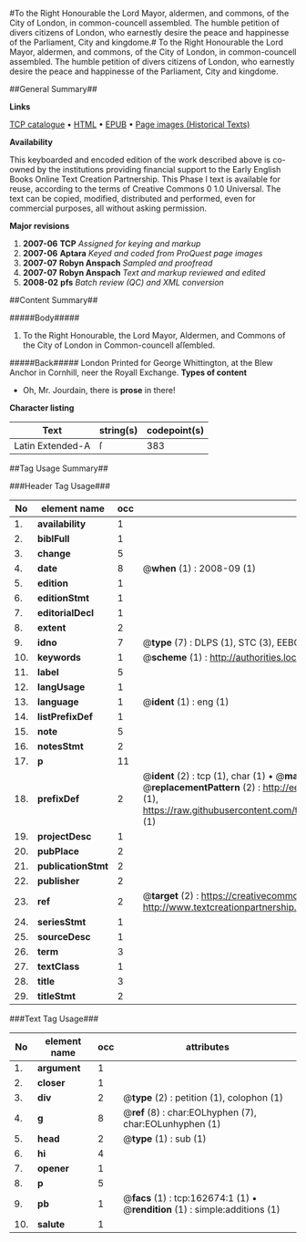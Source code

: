 #To the Right Honourable the Lord Mayor, aldermen, and commons, of the City of London, in common-councell assembled. The humble petition of divers citizens of London, who earnestly desire the peace and happinesse of the Parliament, City and kingdome.#
To the Right Honourable the Lord Mayor, aldermen, and commons, of the City of London, in common-councell assembled. The humble petition of divers citizens of London, who earnestly desire the peace and happinesse of the Parliament, City and kingdome.

##General Summary##

**Links**

[TCP catalogue](http://www.ota.ox.ac.uk/tcp/)  • 
[HTML](http://tei.it.ox.ac.uk/tcp/Texts-HTML/free/A94/A94628.html)  • 
[EPUB](http://tei.it.ox.ac.uk/tcp/Texts-EPUB/free/A94/A94628.epub) • 
[Page images (Historical Texts)](https://data.historicaltexts.jisc.ac.uk/view?pubId=eebo-99869275e&pageId=eebo-99869275e-162674-1)

**Availability**

This keyboarded and encoded edition of the
	       work described above is co-owned by the institutions
	       providing financial support to the Early English Books
	       Online Text Creation Partnership. This Phase I text is
	       available for reuse, according to the terms of Creative
	       Commons 0 1.0 Universal. The text can be copied,
	       modified, distributed and performed, even for
	       commercial purposes, all without asking permission.

**Major revisions**

1. __2007-06__ __TCP__ *Assigned for keying and markup*
1. __2007-06__ __Aptara__ *Keyed and coded from ProQuest page images*
1. __2007-07__ __Robyn Anspach__ *Sampled and proofread*
1. __2007-07__ __Robyn Anspach__ *Text and markup reviewed and edited*
1. __2008-02__ __pfs__ *Batch review (QC) and XML conversion*

##Content Summary##

#####Body#####

1. To the Right Honourable, the Lord Mayor, Aldermen, and Commons
of the City of London in Common-councell aſſembled.

#####Back#####
London Printed for George Whittington, at the
Blew Anchor in Cornhill, neer the Royall
Exchange.
**Types of content**

  * Oh, Mr. Jourdain, there is **prose** in there!

**Character listing**


|Text|string(s)|codepoint(s)|
|---|---|---|
|Latin Extended-A|ſ|383|

##Tag Usage Summary##

###Header Tag Usage###

|No|element name|occ|attributes|
|---|---|---|---|
|1.|__availability__|1||
|2.|__biblFull__|1||
|3.|__change__|5||
|4.|__date__|8| @__when__ (1) : 2008-09 (1)|
|5.|__edition__|1||
|6.|__editionStmt__|1||
|7.|__editorialDecl__|1||
|8.|__extent__|2||
|9.|__idno__|7| @__type__ (7) : DLPS (1), STC (3), EEBO-CITATION (1), PROQUEST (1), VID (1)|
|10.|__keywords__|1| @__scheme__ (1) : http://authorities.loc.gov/ (1)|
|11.|__label__|5||
|12.|__langUsage__|1||
|13.|__language__|1| @__ident__ (1) : eng (1)|
|14.|__listPrefixDef__|1||
|15.|__note__|5||
|16.|__notesStmt__|2||
|17.|__p__|11||
|18.|__prefixDef__|2| @__ident__ (2) : tcp (1), char (1)  •  @__matchPattern__ (2) : ([0-9\-]+):([0-9IVX]+) (1), (.+) (1)  •  @__replacementPattern__ (2) : http://eebo.chadwyck.com/downloadtiff?vid=$1&page=$2 (1), https://raw.githubusercontent.com/textcreationpartnership/Texts/master/tcpchars.xml#$1 (1)|
|19.|__projectDesc__|1||
|20.|__pubPlace__|2||
|21.|__publicationStmt__|2||
|22.|__publisher__|2||
|23.|__ref__|2| @__target__ (2) : https://creativecommons.org/publicdomain/zero/1.0/ (1), http://www.textcreationpartnership.org/docs/. (1)|
|24.|__seriesStmt__|1||
|25.|__sourceDesc__|1||
|26.|__term__|3||
|27.|__textClass__|1||
|28.|__title__|3||
|29.|__titleStmt__|2||


###Text Tag Usage###

|No|element name|occ|attributes|
|---|---|---|---|
|1.|__argument__|1||
|2.|__closer__|1||
|3.|__div__|2| @__type__ (2) : petition (1), colophon (1)|
|4.|__g__|8| @__ref__ (8) : char:EOLhyphen (7), char:EOLunhyphen (1)|
|5.|__head__|2| @__type__ (1) : sub (1)|
|6.|__hi__|4||
|7.|__opener__|1||
|8.|__p__|5||
|9.|__pb__|1| @__facs__ (1) : tcp:162674:1 (1)  •  @__rendition__ (1) : simple:additions (1)|
|10.|__salute__|1||
